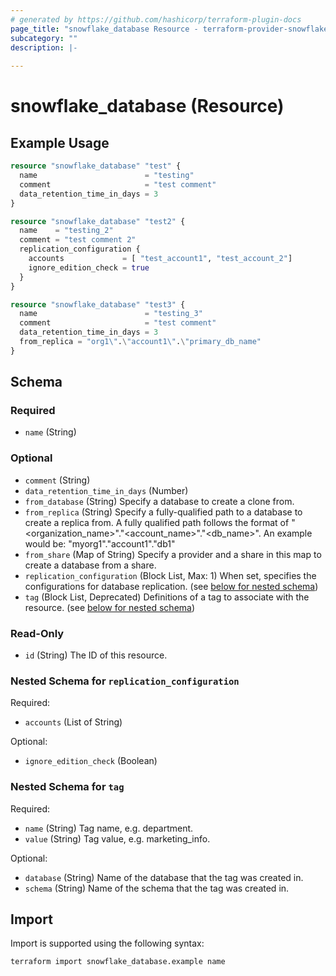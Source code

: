 ```yaml
---
# generated by https://github.com/hashicorp/terraform-plugin-docs
page_title: "snowflake_database Resource - terraform-provider-snowflake"
subcategory: ""
description: |-
  
---
```


# snowflake_database (Resource)



## Example Usage

```terraform
resource "snowflake_database" "test" {
  name                        = "testing"
  comment                     = "test comment"
  data_retention_time_in_days = 3
}

resource "snowflake_database" "test2" {
  name    = "testing_2"
  comment = "test comment 2"
  replication_configuration {
    accounts             = [ "test_account1", "test_account_2"]
    ignore_edition_check = true
  }
}

resource "snowflake_database" "test3" {
  name                        = "testing_3"
  comment                     = "test comment"
  data_retention_time_in_days = 3
  from_replica = "org1\".\"account1\".\"primary_db_name"
}
```

<!-- schema generated by tfplugindocs -->
## Schema

### Required

- `name` (String)

### Optional

- `comment` (String)
- `data_retention_time_in_days` (Number)
- `from_database` (String) Specify a database to create a clone from.
- `from_replica` (String) Specify a fully-qualified path to a database to create a replica from. A fully qualified path follows the format of "<organization_name>"."<account_name>"."<db_name>". An example would be: "myorg1"."account1"."db1"
- `from_share` (Map of String) Specify a provider and a share in this map to create a database from a share.
- `replication_configuration` (Block List, Max: 1) When set, specifies the configurations for database replication. (see [below for nested schema](#nestedblock--replication_configuration))
- `tag` (Block List, Deprecated) Definitions of a tag to associate with the resource. (see [below for nested schema](#nestedblock--tag))

### Read-Only

- `id` (String) The ID of this resource.

<a id="nestedblock--replication_configuration"></a>
### Nested Schema for `replication_configuration`

Required:

- `accounts` (List of String)

Optional:

- `ignore_edition_check` (Boolean)


<a id="nestedblock--tag"></a>
### Nested Schema for `tag`

Required:

- `name` (String) Tag name, e.g. department.
- `value` (String) Tag value, e.g. marketing_info.

Optional:

- `database` (String) Name of the database that the tag was created in.
- `schema` (String) Name of the schema that the tag was created in.

## Import

Import is supported using the following syntax:

```shell
terraform import snowflake_database.example name
```
